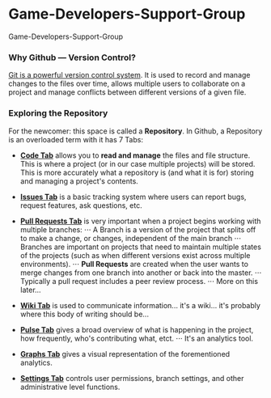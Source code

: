 # Game-Developers-Support-Group
Game-Developers-Support-Group

### Why Github — Version Control?
[Git is a powerful version control system](https://git-scm.com/book/en/v2/Getting-Started-About-Version-Control). It is used to record and manage changes to the files over time, allows multiple users to collaborate on a project and manage conflicts between different versions of a given file.

### Exploring the Repository
For the newcomer: this space is called a **Repository**. In Github, a Repository is an overloaded term with it has 7 Tabs:

* **[Code Tab](https://github.com/Zbeyer/Game-Developers-Support-Group)** allows you to **read and manage** the files and file structure. This is where a project (or in our case multiple projects) will be stored. This is more accurately what a repository is (and what it is for) storing and managing a project's contents.

* **[Issues Tab](https://github.com/Zbeyer/Game-Developers-Support-Group/issues)** is a basic tracking system where users can report bugs, request features, ask questions, etc.

* **[Pull Requests Tab](https://github.com/Zbeyer/Game-Developers-Support-Group/pulls)** is very important when a project begins working with multiple branches:
⋅⋅⋅ A Branch is a version of the project that splits off to make a change, or changes, independent of the main branch
⋅⋅⋅ Branches are important on projects that need to maintain multiple states of the projects (such as when different versions exist across multiple environments).
⋅⋅⋅ **Pull Requests** are created when the user wants to merge changes from one branch into another or back into the master.
⋅⋅⋅ Typically a pull request includes a peer review process.
⋅⋅⋅ More on this later...

* **[Wiki Tab](https://github.com/Zbeyer/Game-Developers-Support-Group/wiki)** is used to communicate information... it's a wiki... it's probably where this body of writing should be...

* **[Pulse Tab](https://github.com/Zbeyer/Game-Developers-Support-Group/pulse)** gives a broad overview of what is happening in the project, how frequently, who's contributing what, etct.
⋅⋅⋅ It's an analytics tool.

* **[Graphs Tab](https://github.com/Zbeyer/Game-Developers-Support-Group/graphs)** gives a visual representation of the forementioned analytics.

* **[Settings Tab](https://github.com/Zbeyer/Game-Developers-Support-Group/settings)** controls user permissions, branch settings, and other administrative level functions.
